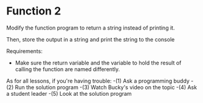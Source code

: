 # Function 2

Modify the function program to return a string instead of printing it.

Then, store the output in a string and print the string to the console

Requirements:
- Make sure the return variable and the variable to hold the result of calling the function are named differently.

As for all lessons, if you're having trouble:
-(1) Ask a programming buddy
-(2) Run the solution program
-(3) Watch Bucky's video on the topic
-(4) Ask a student leader
-(5) Look at the solution program